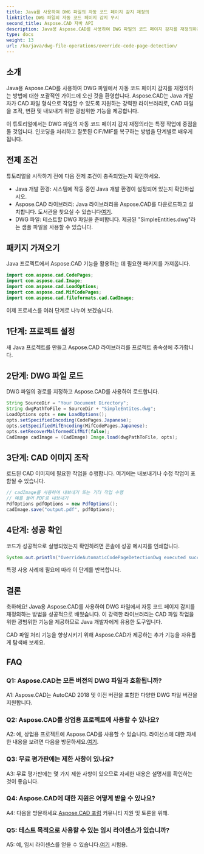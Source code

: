 ```yaml
---
title: Java를 사용하여 DWG 파일의 자동 코드 페이지 감지 재정의
linktitle: DWG 파일의 자동 코드 페이지 감지 무시
second_title: Aspose.CAD 자바 API
description: Java용 Aspose.CAD를 사용하여 DWG 파일의 코드 페이지 감지를 재정의하는 방법을 알아보세요. 인코딩을 효율적으로 처리하고 잘못된 CIF/MIF를 복구합니다.
type: docs
weight: 13
url: /ko/java/dwg-file-operations/override-code-page-detection/
---
```

## 소개

Java용 Aspose.CAD를 사용하여 DWG 파일에서 자동 코드 페이지 감지를 재정의하는 방법에 대한 포괄적인 가이드에 오신 것을 환영합니다. Aspose.CAD는 Java 개발자가 CAD 파일 형식으로 작업할 수 있도록 지원하는 강력한 라이브러리로, CAD 파일을 조작, 변환 및 내보내기 위한 광범위한 기능을 제공합니다.

이 튜토리얼에서는 DWG 파일의 자동 코드 페이지 감지 재정의라는 특정 작업에 중점을 둘 것입니다. 인코딩을 처리하고 잘못된 CIF/MIF를 복구하는 방법을 단계별로 배우게 됩니다.

## 전제 조건

튜토리얼을 시작하기 전에 다음 전제 조건이 충족되었는지 확인하세요.

- Java 개발 환경: 시스템에 작동 중인 Java 개발 환경이 설정되어 있는지 확인하십시오.
- Aspose.CAD 라이브러리: Java 라이브러리용 Aspose.CAD를 다운로드하고 설치합니다. 도서관을 찾으실 수 있습니다[여기](https://releases.aspose.com/cad/java/).
- DWG 파일: 테스트할 DWG 파일을 준비합니다. 제공된 "SimpleEntities.dwg"라는 샘플 파일을 사용할 수 있습니다.

## 패키지 가져오기

Java 프로젝트에서 Aspose.CAD 기능을 활용하는 데 필요한 패키지를 가져옵니다.

```java
import com.aspose.cad.CodePages;
import com.aspose.cad.Image;
import com.aspose.cad.LoadOptions;
import com.aspose.cad.MifCodePages;
import com.aspose.cad.fileformats.cad.CadImage;
```

이제 프로세스를 여러 단계로 나누어 보겠습니다.

## 1단계: 프로젝트 설정

새 Java 프로젝트를 만들고 Aspose.CAD 라이브러리를 프로젝트 종속성에 추가합니다.

## 2단계: DWG 파일 로드

DWG 파일의 경로를 지정하고 Aspose.CAD를 사용하여 로드합니다.

```java
String SourceDir = "Your Document Directory";
String dwgPathToFile = SourceDir + "SimpleEntites.dwg";
LoadOptions opts = new LoadOptions();
opts.setSpecifiedEncoding(CodePages.Japanese);
opts.setSpecifiedMifEncoding(MifCodePages.Japanese);
opts.setRecoverMalformedCifMif(false);
CadImage cadImage = (CadImage) Image.load(dwgPathToFile, opts);
```

## 3단계: CAD 이미지 조작

로드된 CAD 이미지에 필요한 작업을 수행합니다. 여기에는 내보내기나 수정 작업이 포함될 수 있습니다.

```java
// cadImage를 사용하여 내보내기 또는 기타 작업 수행
// 예를 들어 PDF로 내보내기
PdfOptions pdfOptions = new PdfOptions();
cadImage.save("output.pdf", pdfOptions);
```

## 4단계: 성공 확인

코드가 성공적으로 실행되었는지 확인하려면 콘솔에 성공 메시지를 인쇄합니다.

```java
System.out.println("OverrideAutomaticCodePageDetectionDwg executed successfully");
```

특정 사용 사례에 필요에 따라 이 단계를 반복합니다.

## 결론

축하해요! Java용 Aspose.CAD를 사용하여 DWG 파일에서 자동 코드 페이지 감지를 재정의하는 방법을 성공적으로 배웠습니다. 이 강력한 라이브러리는 CAD 파일 작업을 위한 광범위한 기능을 제공하므로 Java 개발자에게 유용한 도구입니다.

CAD 파일 처리 기능을 향상시키기 위해 Aspose.CAD가 제공하는 추가 기능을 자유롭게 탐색해 보세요.

## FAQ

### Q1: Aspose.CAD는 모든 버전의 DWG 파일과 호환됩니까?

A1: Aspose.CAD는 AutoCAD 2018 및 이전 버전을 포함한 다양한 DWG 파일 버전을 지원합니다.

### Q2: Aspose.CAD를 상업용 프로젝트에 사용할 수 있나요?

 A2: 예, 상업용 프로젝트에 Aspose.CAD를 사용할 수 있습니다. 라이선스에 대한 자세한 내용을 보려면 다음을 방문하세요.[여기](https://purchase.aspose.com/buy).

### Q3: 무료 평가판에는 제한 사항이 있나요?

A3: 무료 평가판에는 몇 가지 제한 사항이 있으므로 자세한 내용은 설명서를 확인하는 것이 좋습니다.

### Q4: Aspose.CAD에 대한 지원은 어떻게 받을 수 있나요?

 A4: 다음을 방문하세요.[Aspose.CAD 포럼](https://forum.aspose.com/c/cad/19) 커뮤니티 지원 및 토론을 위해.

### Q5: 테스트 목적으로 사용할 수 있는 임시 라이센스가 있습니까?

 A5: 예, 임시 라이센스를 얻을 수 있습니다.[여기](https://purchase.aspose.com/temporary-license/) 시험용.
